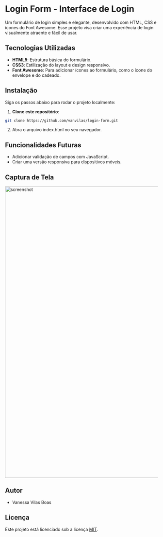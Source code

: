# Login Form - Interface de Login

Um formulário de login simples e elegante, desenvolvido com HTML, CSS e ícones do Font Awesome. Esse projeto visa criar uma experiência de login visualmente atraente e fácil de usar.

## Tecnologias Utilizadas
- **HTML5**: Estrutura básica do formulário.
- **CSS3**: Estilização do layout e design responsivo.
- **Font Awesome**: Para adicionar ícones ao formulário, como o ícone do envelope e do cadeado.

## Instalação
Siga os passos abaixo para rodar o projeto localmente:

1. **Clone este repositório**:
 ```bash
git clone https://github.com/vanvilas/login-form.git
```
2. Abra o arquivo index.html no seu navegador.

## Funcionalidades Futuras
- Adicionar validação de campos com JavaScript.
- Criar uma versão responsiva para dispositivos móveis.

## Captura de Tela

<img width="960" alt="screenshot" src="https://github.com/user-attachments/assets/69f02416-a8f7-40a3-b294-a7162557da0f" />

## Autor
- Vanessa Vilas Boas

## Licença
Este projeto está licenciado sob a licença [MIT](LICENSE).

